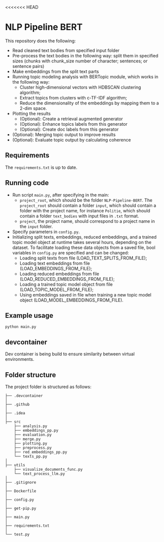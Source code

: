 <<<<<<< HEAD
# NLP Pipeline BERT

This repository does the following:
- Read cleaned text bodies from specified input folder
- Pre-process the text bodies in the following way: split them in specified sizes (chunks with chunk_size number of character; sentences; or sentence pairs)
- Make embeddings from the split text parts
- Running topic modeling analysis with BERTopic module, which works in the following way:
    - Cluster high-dimensional vectors with HDBSCAN clustering algorithm;
    - Extract topics from clusters with c-TF-IDF algorithm;
    - Reduce the dimensionality of the embeddings by mapping them to a 2-dim space.
- Plotting the results
    - (Optional): Create a retrieval augmented generator
    - (Optional): Enhance topics labels from this generator
    - (Optional): Create doc labels from this generator
- (Optional): Merging topic output to improve results
- (Optional): Evaluate topic output by calculating coherence 

## Requirements

The `requirements.txt` is up to date.

## Running code
- Run script `main.py`, after specifying in the main:
  - `project_root`, which should be the folder `NLP-Pipeline-BERT`. The `project_root` should contain a folder `input`, which should contain a folder with the project name, for instance `Politie`, which should contain a folder `text_bodies` with input files in `.txt` format.
  - `project`, the project name, should correspond to a project name in the `input` folder.
- Specify parameters in `config.py`.
- Initializing split texts, embeddings, reduced embeddings, and a trained topic model object at runtime takes several hours, depending on the dataset. To facilitate loading these data objects from a saved file, bool variables in `config.py` are specified and can be changed:
  - Loading split texts from file (LOAD_TEXT_SPLITS_FROM_FILE);
  - Loading text embeddings from file (LOAD_EMBEDDINGS_FROM_FILE);
  - Loading reduced embeddings from file (LOAD_REDUCED_EMBEDDINGS_FROM_FILE);
  - Loading a trained topic model object from file (LOAD_TOPIC_MODEL_FROM_FILE);
  - Using embeddings saved in file when training a new topic model object (LOAD_MODEL_EMBEDDINGS_FROM_FILE).
 
## Example usage

```commandline
python main.py
```

## devcontainer

Dev container is being build to ensure similarity between virtual environments.

## Folder structure

The project folder is structured as follows:

```text
├── .devcontainer
│
├── .github
│
├── .idea                                                   
│                                      
├── src
    ├── analysis.py
    ├── embeddings_pp.py
    ├── evaluation.py
    ├── merge.py
    ├── plotting.py
    ├── preprocess.py   
    ├── red_embeddings_pp.py                         
    └── texts_pp.py
│                                      
├── utils
    ├── visualize_documents_func.py    
    └── text_process_llm.py                             
│                                      
├── .gitignore
│
├── Dockerfile
│                                      
├── config.py
│                                      
├── get-pip.py
│
├── main.py
│                                      
├── requirements.txt
│                                      
└── test.py
```